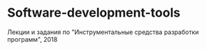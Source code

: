 # Software-development-tools
Лекции и задания по "Инструментальные средства разработки программ", 2018
